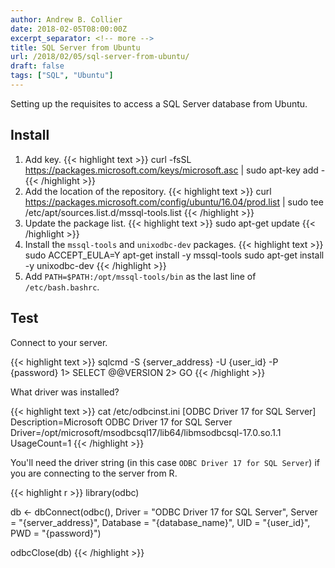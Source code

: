 ```yaml
---
author: Andrew B. Collier
date: 2018-02-05T08:00:00Z
excerpt_separator: <!-- more -->
title: SQL Server from Ubuntu
url: /2018/02/05/sql-server-from-ubuntu/
draft: false
tags: ["SQL", "Ubuntu"]
---
```


Setting up the requisites to access a SQL Server database from Ubuntu.

<!--more-->

## Install

1. Add key.
    {{< highlight text >}}
curl -fsSL https://packages.microsoft.com/keys/microsoft.asc | sudo apt-key add -
{{< /highlight >}}
2. Add the location of the repository.
    {{< highlight text >}}
curl https://packages.microsoft.com/config/ubuntu/16.04/prod.list | sudo tee /etc/apt/sources.list.d/mssql-tools.list
{{< /highlight >}}
3. Update the package list.
    {{< highlight text >}}
sudo apt-get update
{{< /highlight >}}
4. Install the `mssql-tools` and `unixodbc-dev` packages.
    {{< highlight text >}}
sudo ACCEPT_EULA=Y apt-get install -y mssql-tools
sudo apt-get install -y unixodbc-dev
{{< /highlight >}}
5. Add `PATH=$PATH:/opt/mssql-tools/bin` as the last line of `/etc/bash.bashrc`.

## Test

Connect to your server.

{{< highlight text >}}
sqlcmd -S {server_address} -U {user_id} -P {password}
1> SELECT @@VERSION
2> GO
{{< /highlight >}}

What driver was installed?

{{< highlight text >}}
cat /etc/odbcinst.ini
[ODBC Driver 17 for SQL Server]
Description=Microsoft ODBC Driver 17 for SQL Server
Driver=/opt/microsoft/msodbcsql17/lib64/libmsodbcsql-17.0.so.1.1
UsageCount=1
{{< /highlight >}}

You'll need the driver string (in this case `ODBC Driver 17 for SQL Server`) if you are connecting to the server from R.

{{< highlight r >}}
library(odbc)

db <- dbConnect(odbc(),
                Driver =   "ODBC Driver 17 for SQL Server",
                Server =   "{server_address}",
                Database = "{database_name}",
                UID =      "{user_id}",
                PWD =      "{password}")

odbcClose(db)
{{< /highlight >}}
